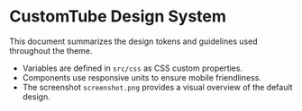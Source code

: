# CustomTube Design System

This document summarizes the design tokens and guidelines used throughout the theme.

- Variables are defined in `src/css` as CSS custom properties.
- Components use responsive units to ensure mobile friendliness.
- The screenshot `screenshot.png` provides a visual overview of the default design.
